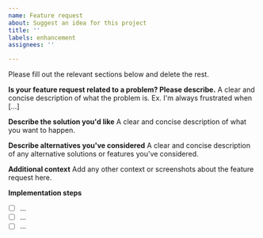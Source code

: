 ```yaml
---
name: Feature request
about: Suggest an idea for this project
title: ''
labels: enhancement
assignees: ''

---
```


Please fill out the relevant sections below and delete the rest.

**Is your feature request related to a problem? Please describe.**
A clear and concise description of what the problem is. Ex. I'm always frustrated when [...]

**Describe the solution you'd like**
A clear and concise description of what you want to happen.

**Describe alternatives you've considered**
A clear and concise description of any alternative solutions or features you've considered.

**Additional context**
Add any other context or screenshots about the feature request here.

**Implementation steps**
- [ ] ...
- [ ] ...
- [ ] ...

